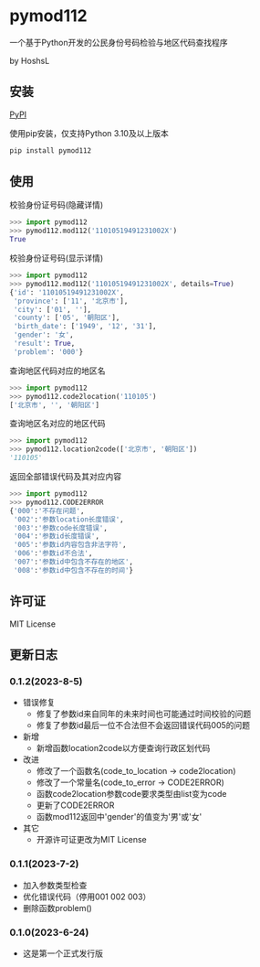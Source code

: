 # pymod112

一个基于Python开发的公民身份号码检验与地区代码查找程序

by HoshsL

## 安装

[PyPI](https://pypi.org/project/pymod112/) 

使用pip安装，仅支持Python 3.10及以上版本

```sh
pip install pymod112
```

## 使用

校验身份证号码(隐藏详情)

```python
>>> import pymod112
>>> pymod112.mod112('11010519491231002X')
True
```

校验身份证号码(显示详情)

```python
>>> import pymod112
>>> pymod112.mod112('11010519491231002X', details=True)
{'id': '11010519491231002X',
 'province': ['11', '北京市'],
 'city': ['01', ''],
 'county': ['05', '朝阳区'],
 'birth_date': ['1949', '12', '31'],
 'gender': '女',
 'result': True,
 'problem': '000'}
```

查询地区代码对应的地区名

```python
>>> import pymod112
>>> pymod112.code2location('110105')
['北京市', '', '朝阳区']
```

查询地区名对应的地区代码

```python
>>> import pymod112
>>> pymod112.location2code(['北京市', '朝阳区'])
'110105'
```

返回全部错误代码及其对应内容

```python
>>> import pymod112
>>> pymod112.CODE2ERROR
{'000':'不存在问题',
 '002':'参数location长度错误',
 '003':'参数code长度错误',
 '004':'参数id长度错误',
 '005':'参数id内容包含非法字符',
 '006':'参数id不合法',
 '007':'参数id中包含不存在的地区',
 '008':'参数id中包含不存在的时间'}
```

## 许可证
MIT License

## 更新日志

### **0.1.2(2023-8-5)**
 - 错误修复
     - 修复了参数id来自同年的未来时间也可能通过时间校验的问题
     - 修复了参数id最后一位不合法但不会返回错误代码005的问题
 - 新增
     - 新增函数location2code以方便查询行政区划代码
 - 改进
     - 修改了一个函数名(code_to_location -> code2location)
     - 修改了一个常量名(code_to_error -> CODE2ERROR)
     - 函数code2location参数code要求类型由list变为code
     - 更新了CODE2ERROR
     - 函数mod112返回中'gender'的值变为'男'或'女'
 - 其它
    - 开源许可证更改为MIT License

### **0.1.1(2023-7-2)**
 - 加入参数类型检查
 - 优化错误代码（停用001 002 003）
 - 删除函数problem()

### **0.1.0(2023-6-24)**
- 这是第一个正式发行版
